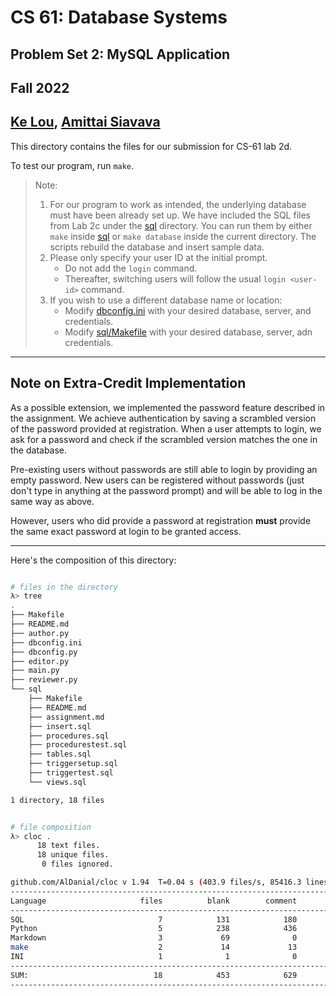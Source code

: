 # CS 61: Database Systems
## Problem Set 2: MySQL Application
## Fall 2022
## [Ke Lou](https://github.com/fpoon777), [Amittai Siavava](https://github.com/siavava)

This directory contains the files for our submission
for CS-61 lab 2d.

To test our program, run `make`.

> Note:
> 1. For our program to work as intended, the underlying database must have been already set up.
>   We have included the SQL files from Lab 2c under the [sql][def2] directory.
>   You can run them by either `make` inside [sql][def2] or `make database` inside
>   the current directory.
>   The scripts rebuild the database and insert sample data.
> 2. Please only specify your user ID at the initial prompt.
>      - Do not add the `login` command.
>      - Thereafter, switching users will follow the usual `login <user-id>` command.
> 3. If you wish to use a different database name or location:
>      - Modify [dbconfig.ini][def] with your desired database, server, and credentials.
>      - Modify [sql/Makefile](./sql/Makefile) with your desired database, server, adn credentials.

---

## Note on Extra-Credit Implementation

As a possible extension, we implemented the password feature described in the assignment.
We achieve authentication by saving a scrambled version of the password provided at registration.
When a user attempts to login, we ask for a password and check if the scrambled version matches the one in the database.

Pre-existing users without passwords are still able to login by providing an empty password.
New users can be registered without passwords (just don't type in anything at the password prompt)
and will be able to log in the same way as above.

However, users who did provide a password at registration **must** provide
the same exact password at login to be granted access.

---

Here's the composition of this directory:

```bash

# files in the directory
λ> tree                      
.
├── Makefile
├── README.md
├── author.py
├── dbconfig.ini
├── dbconfig.py
├── editor.py
├── main.py
├── reviewer.py
└── sql
    ├── Makefile
    ├── README.md
    ├── assignment.md
    ├── insert.sql
    ├── procedures.sql
    ├── procedurestest.sql
    ├── tables.sql
    ├── triggersetup.sql
    ├── triggertest.sql
    └── views.sql

1 directory, 18 files


# file composition
λ> cloc .
      18 text files.
      18 unique files.                              
       0 files ignored.

github.com/AlDanial/cloc v 1.94  T=0.04 s (403.9 files/s, 85416.3 lines/s)
-------------------------------------------------------------------------------
Language                     files          blank        comment           code
-------------------------------------------------------------------------------
SQL                              7            131            180           1612
Python                           5            238            436            894
Markdown                         3             69              0            186
make                             2             14             13             28
INI                              1              1              0              5
-------------------------------------------------------------------------------
SUM:                            18            453            629           2725
-------------------------------------------------------------------------------
```


[def]: dbconfig.ini
[def2]: sql
